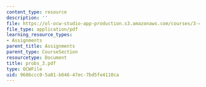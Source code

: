 ```yaml
---
content_type: resource
description: ''
file: https://ol-ocw-studio-app-production.s3.amazonaws.com/courses/3-45-magnetic-materials-spring-2004/9686ccc05a81b64647ec7bd5fe4110ca_probs_3.pdf
file_type: application/pdf
learning_resource_types:
- Assignments
parent_title: Assignments
parent_type: CourseSection
resourcetype: Document
title: probs_3.pdf
type: OCWFile
uid: 9686ccc0-5a81-b646-47ec-7bd5fe4110ca
---
```

